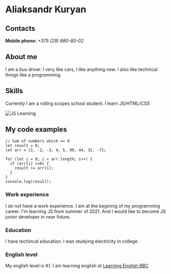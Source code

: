 # Aliaksandr Kuryan


## Contacts
**Mobile phone:**   *+375 (29) 880-80-02*

## About me
I am a bus driver. I very like cars, I like anything new. I also like technical things like a programming.

## Skills
Currently I am a rolling scopes school student. I learn JS/HTML/CSS

![JS Learning](https://hsto.org/webt/9t/9l/vm/9t9lvmkomk56v41_-tso6mohnb0.png)

## My code examples
```
// Sum of numbers which >= 0
let result = 0;
let arr = [1, -2, -3, 4, 5, 99, 44, 32, -7];

for (let i = 0; i < arr.length; i++) {
  if (arr[i] >=0) {
    result += arr[i];
  }
}
console.log(result); 
```

### Work experience
I do not have a work experience.
I am at the beginnig of my programming career. I'm learning JS from summer of 2021. And I would like to become JS junior developer in near future.

### Education
I have techincal education. I was studying electricity in college.

### English level
My english level is A1.
I am learning english at [Learning English BBC](https://www.bbc.co.uk/learningenglish/english/course/emw)
